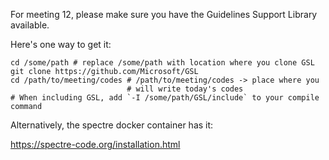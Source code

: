 For meeting 12, please make sure you have the Guidelines Support Library available.

Here's one way to get it:

~~~
cd /some/path # replace /some/path with location where you clone GSL
git clone https://github.com/Microsoft/GSL
cd /path/to/meeting/codes # /path/to/meeting/codes -> place where you
                          # will write today's codes
# When including GSL, add `-I /some/path/GSL/include` to your compile command
~~~

Alternatively, the spectre docker container has it:

https://spectre-code.org/installation.html

